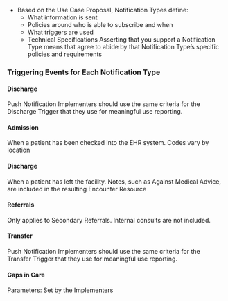* Based on the Use Case Proposal, Notification Types define:
  * What information is sent
  * Policies around who is able to subscribe and when
  * What triggers are used
  * Technical Specifications
Asserting that you support a Notification Type means that agree to abide by that Notification Type’s specific policies and requirements

### Triggering Events for Each Notification Type
#### Discharge
Push Notification Implementers should use the same criteria for the Discharge Trigger that they use for meaningful use reporting.

#### Admission
When a patient has been checked into the EHR system.  Codes vary by location

#### Discharge
When a patient has left the facility.  Notes, such as Against Medical Advice, are included in the resulting Encounter Resource

#### Referrals
Only applies to Secondary Referrals.  Internal consults are not included.

#### Transfer
Push Notification Implementers should use the same criteria for the Transfer Trigger that they use for meaningful use reporting.

#### Gaps in Care
Parameters: Set by the Implementers
